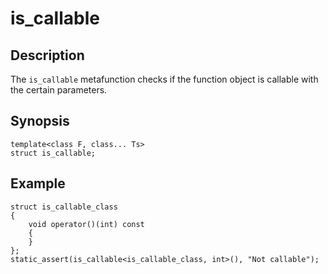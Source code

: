 is_callable
===========

Description
-----------

The `is_callable` metafunction checks if the function object is callable with
the certain parameters.


Synopsis
--------

    template<class F, class... Ts>
    struct is_callable;

Example
-------

    struct is_callable_class
    {
        void operator()(int) const
        {
        }
    };
    static_assert(is_callable<is_callable_class, int>(), "Not callable");

